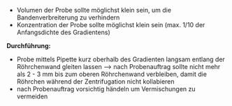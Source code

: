 - Volumen der Probe sollte möglichst klein sein, um die Bandenverbreiterung zu verhindern
- Konzentration der Probe sollte möglichst klein sein (max. 1/10 der Anfangsdichte des Gradientens)

**Durchführung:**
- Probe mittels Pipette kurz oberhalb des Gradienten langsam entlang der Röhrchenwand gleiten lassen
--> nach Probenauftrag sollte nicht mehr als 2 - 3 mm bis zum oberen Röhrchenwand verbleiben, damit die Röhrchen während der Zentrifugation nicht kollabieren 
- nach Probenauftrag vorsichtig händeln um Vermischungen zu vermeiden 